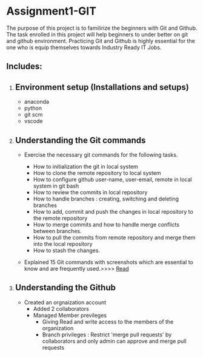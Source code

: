 # Assignment1-GIT

The purpose of this project is to familirize the beginners with Git and Github. The task enrolled in this project will help beginners to under better on git and github environment. Practicing Git and Github is highly essential for the one who is equip themselves towards Industry Ready IT Jobs.

## Includes:

1. Environment setup (Installations and setups)
   - 
   - anaconda
   - python
   - git scm
   - vscode

2. Understanding the Git commands
   - 
   - Exercise the necessary git commands for the following tasks.
      - How to initialization the git in local system
      - How to clone the remote repository to local system
      - How to configure github user-name, user-email, remote in local system in git bash
      - How to review the commits in local repository
      - How to handle branches : creating, switching and deleting branches
      - How to add, commit and push the changes in local repository to the remote repository
      - How to merge commits and how to handle merge conflicts between branches.
      - How to pull the commits from remote repository and merge them into the local repository
      - How to stash the changes.

   - Explained 15 Git commands with screenshots which are essential to know and are frequently used.>>>> [Read](https://github.com/sujitha-testorg/Assignment1-GIT/blob/main/Task1_gitcommands.md)
 
3. Understanding the Github
   - 
   - Created an orgnaization account
      - Added 2 collaborators
      - Managed Member previleges
         - Giving Read and write access to the members of the organization
         - Branch privileges : Restrict 'merge pull requests' by collaborators and only admin can approve and merge pull requests
